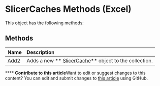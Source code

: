 
# SlicerCaches Methods (Excel)
This object has the following methods:

## Methods



|**Name**|**Description**|
|:-----|:-----|
| [Add2](8d6f1099-e1ea-d157-8e64-1a9956b77c1b.md)|Adds a new  ** [SlicerCache](6e6533e3-0503-a1d3-9ecd-f7997233565f.md)** object to the collection.|

****   **Contribute to this article**Want to edit or suggest changes to this content? You can edit and submit changes to  [this article](https://github.com/jhershey00/VBA_Excel_Test/OpenXMLCon/articles/8353841e-2693-47aa-9096-4cf5ad2b3fd0.md) using GitHub.

